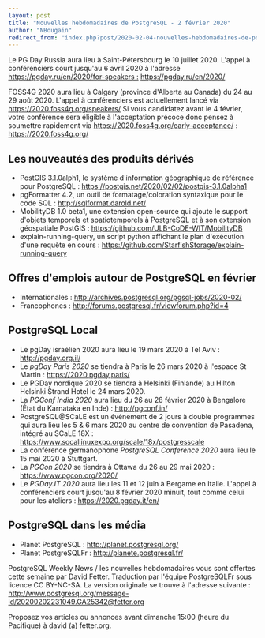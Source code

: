```yaml
---
layout: post
title: "Nouvelles hebdomadaires de PostgreSQL - 2 février 2020"
author: "NBougain"
redirect_from: "index.php?post/2020-02-04-nouvelles-hebdomadaires-de-postgresql-2-fevrier-2020 "
---
```



<p>Le PG Day Russia aura lieu &agrave; Saint-P&eacute;tersbourg le 10 juillet 2020. L'appel &agrave; conf&eacute;renciers court jusqu'au 6 avril 2020 &agrave; l'adresse <a target="_blank" href="https://pgday.ru/en/2020/for-speakers%C2%A0:">https://pgday.ru/en/2020/for-speakers&nbsp;:</a> <a target="_blank" href="https://pgday.ru/en/2020/">https://pgday.ru/en/2020/</a></p>

<p>FOSS4G 2020 aura lieu &agrave; Calgary (province d'Alberta au Canada) du 24 au 29 ao&ucirc;t 2020. L'appel &agrave; conf&eacute;renciers est actuellement lanc&eacute; via <a target="_blank" href="https://2020.foss4g.org/speakers/">https://2020.foss4g.org/speakers/</a> Si vous candidatez avant le 4 f&eacute;vrier, votre conf&eacute;rence sera &eacute;ligible &agrave; l'acceptation pr&eacute;coce donc pensez &agrave; soumettre rapidement via <a target="_blank" href="https://2020.foss4g.org/early-acceptance/">https://2020.foss4g.org/early-acceptance/</a> : <a target="_blank" href="https://2020.foss4g.org/">https://2020.foss4g.org/</a></p>

<h2>Les nouveaut&eacute;s des produits d&eacute;riv&eacute;s</h2>

<ul>

<li>PostGIS 3.1.0alph1, le syst&egrave;me d'information g&eacute;ographique de r&eacute;f&eacute;rence pour PostgreSQL&nbsp;: <a target="_blank" href="https://postgis.net/2020/02/02/postgis-3.1.0alpha1">https://postgis.net/2020/02/02/postgis-3.1.0alpha1</a></li>

<li>pgFormatter 4.2, un outil de formatage/coloration syntaxique pour le code SQL&nbsp;: <a target="_blank" href="http://sqlformat.darold.net/">http://sqlformat.darold.net/</a></li>

<li>MobilityDB 1.0 beta1, une extension open-source qui ajoute le support d'objets temporels et spatiotemporels &agrave; PostgreSQL et &agrave; son extension g&eacute;ospatiale PostGIS&nbsp;: <a target="_blank" href="https://github.com/ULB-CoDE-WIT/MobilityDB">https://github.com/ULB-CoDE-WIT/MobilityDB</a></li>

<li>explain-running-query, un script python affichant le plan d'ex&eacute;cution d'une requ&ecirc;te en cours&nbsp;: <a target="_blank" href="https://github.com/StarfishStorage/explain-running-query">https://github.com/StarfishStorage/explain-running-query</a></li>

</ul>

<!--more-->


<h2>Offres d'emplois autour de PostgreSQL en f&eacute;vrier</h2>

<ul>

<li>Internationales : <a target="_blank" href="http://archives.postgresql.org/pgsql-jobs/2020-02/">http://archives.postgresql.org/pgsql-jobs/2020-02/</a></li>

<li>Francophones : <a target="_blank" href="http://forums.postgresql.fr/viewforum.php?id=4">http://forums.postgresql.fr/viewforum.php?id=4</a></li>

</ul>

<h2>PostgreSQL Local</h2>

<ul>

<li>Le pgDay isra&eacute;lien 2020 aura lieu le 19 mars 2020 &agrave; Tel Aviv&nbsp;: <a target="_blank" href="http://pgday.org.il/">http://pgday.org.il/</a></li>

<li>Le <em>pgDay Paris 2020</em> se tiendra &agrave; Paris le 26 mars 2020 &agrave; l'espace St Martin&nbsp;: <a target="_blank" href="https://2020.pgday.paris/">https://2020.pgday.paris/</a></li>

<li>Le PGDay nordique 2020 se tiendra &agrave; Helsinki (Finlande) au Hilton Helsinki Strand Hotel le 24 mars 2020.</li>

<li>La <em>PGConf India 2020</em> aura lieu du 26 au 28 f&eacute;vrier 2020 &agrave; Bengalore (&Eacute;tat du Karnataka en Inde)&nbsp;: <a target="_blank" href="http://pgconf.in/">http://pgconf.in/</a></li>

<li>PostgreSQL@SCaLE est un &eacute;v&eacute;nement de 2 jours &agrave; double programmes qui aura lieu les 5 & 6 mars 2020 au centre de convention de Pasadena, int&eacute;gr&eacute; au SCaLE 18X&nbsp;: <a target="_blank" href="https://www.socallinuxexpo.org/scale/18x/postgresscale">https://www.socallinuxexpo.org/scale/18x/postgresscale</a></li>

<li>La conf&eacute;rence germanophone <em>PostgreSQL Conference 2020</em> aura lieu le 15 mai 2020 &agrave; Stuttgart.</li>

<li>La <em>PGCon 2020</em> se tiendra &agrave; Ottawa du 26 au 29 mai 2020&nbsp;: <a target="_blank" href="https://www.pgcon.org/2020/">https://www.pgcon.org/2020/</a></li>

<li>Le <em>PGDay.IT 2020</em> aura lieu les 11 et 12 juin &agrave; Bergame en Italie. L'appel &agrave; conf&eacute;renciers court jusqu'au 8 f&eacute;vrier 2020 minuit, tout comme celui pour les ateliers&nbsp;: <a target="_blank" href="https://2020.pgday.it/en/">https://2020.pgday.it/en/</a></li>

</ul>

<h2>PostgreSQL dans les m&eacute;dia</h2>

<ul>

<li>Planet PostgreSQL : <a target="_blank" href="http://planet.postgresql.org/">http://planet.postgresql.org/</a></li>

<li>Planet PostgreSQLFr : <a target="_blank" href="http://planete.postgresql.fr/">http://planete.postgresql.fr/</a></li>

</ul>

<p>PostgreSQL Weekly News / les nouvelles hebdomadaires vous sont offertes cette semaine par David Fetter. Traduction par l'&eacute;quipe PostgreSQLFr sous licence CC BY-NC-SA. La version originale se trouve &agrave; l'adresse suivante : <a target="_blank" href="http://www.postgresql.org/message-id/20200202231049.GA25342@fetter.org">http://www.postgresql.org/message-id/20200202231049.GA25342@fetter.org</a></p>

<p>Proposez vos articles ou annonces avant dimanche 15:00 (heure du Pacifique) &agrave; david (a) fetter.org.</p>